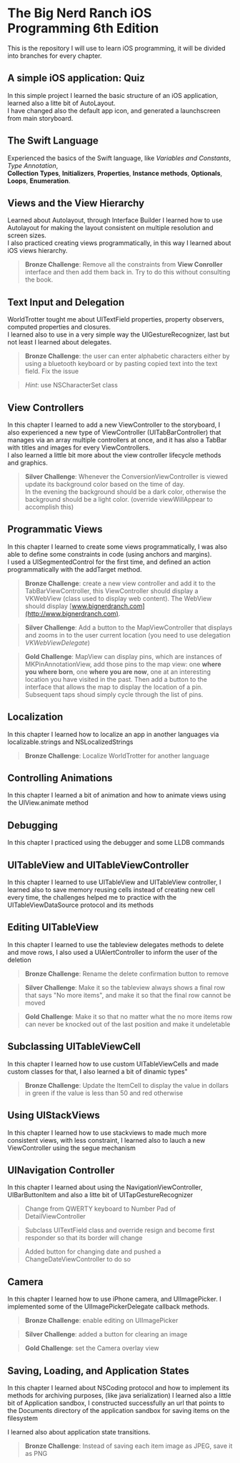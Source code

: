 # The Big Nerd Ranch iOS Programming 6th Edition

This is the repository I will use to learn iOS programming, it will be divided into branches for every chapter.

## A simple iOS application: Quiz

In this simple project I learned the basic structure of an iOS application, learned also a litte bit of AutoLayout.  
I have changed also the default app icon, and generated a launchscreen from main storyboard.

## The Swift Language

Experienced the basics of the Swift language, like *Variables and Constants*, *Type Annotation*,  
**Collection Types**, **Initializers**, **Properties**, **Instance methods**, **Optionals**, **Loops**, **Enumeration**. 

## Views and the View Hierarchy

Learned about Autolayout, through Interface Builder I learned how to use Autolayout for making the layout consistent on multiple resolution and screen sizes.  
I also practiced creating views programmatically, in this way I learned about iOS views hierarchy.

> **Bronze Challenge**: Remove all the constraints from **View Conroller** interface and then add them back in. Try to do this without consulting the book.

## Text Input and Delegation

WorldTrotter tought me about UITextField properties, property observers, computed properties and closures.  
I learned also to use in a very simple way the UIGestureRecognizer, last but not least I learned about delegates.  

> **Bronze Challenge**: the user can enter alphabetic characters either by using a bluetooth keyboard or by pasting copied text into the text field. Fix the issue

> *Hint*: use NSCharacterSet class

## View Controllers

In this chapter I learned to add a new ViewController to the storyboard, I also experienced a new type of ViewController (UITabBarController) that manages via an array multiple controllers at once, and it has also a TabBar with titles and images for every ViewControllers.  
I also learned a little bit more about the view controller lifecycle methods and graphics.

> **Silver Challenge**: Whenever the ConversionViewController is viewed update its background color based on the time of day.  
In the evening the background should be a dark color, otherwise the background should be a light color.  (override viewWillAppear to accomplish this)

## Programmatic Views

In this chapter I learned to create some views programmatically, I was also able to define some constraints in code (using anchors and margins).  
I used a UISegmentedControl for the first time, and defined an action programmatically with the addTarget method.

> **Bronze Challenge**: create a new view controller and add it to the TabBarViewController, this ViewController should display a VKWebView (class used to display web content). The WebView should display [www.bignerdranch.com](http://www.bignerdranch.com).

> **Silver Challenge**: Add a button to the MapViewController that displays and zooms in to the user current location (you need to use delegation *VKWebViewDelegate*)

> **Gold Challenge**: MapView can display pins, which are instances of MKPinAnnotationView, add those pins to the map view: one **where you where born**, one **where you are now**, one at an interesting location you have visited in the past. Then add a button to the interface that allows the map to display the location of a pin. Subsequent taps shoud simply cycle through the list of pins. 

## Localization

In this chapter I learned how to localize an app in another languages via localizable.strings and NSLocalizedStrings

> **Bronze Challenge**: Localize WorldTrotter for another language

## Controlling Animations

In this chapter I learned a bit of animation and how to animate views using the UIView.animate method

## Debugging

In this chapter I practiced using the debugger and some LLDB commands

## UITableView and UITableViewController

In this chapter I learned to use UITableView and UITableView controller, I learned also to save memory reusing cells instead of creating new cell every time,
the challenges helped me to practice with the UITableViewDataSource protocol and its methods

## Editing UITableView

In this chapter I learned to use the tableview delegates methods to delete and move rows, I also used a UIAlertController to inform the user of the deletion

> **Bronze Challenge**: Rename the delete confirmation button to remove

> **Silver Challenge**: Make it so the tableview always shows a final row that says "No more items", and make it so that the final row cannot be moved

> **Gold Challenge**: Make it so that no matter what the no more items row can never be knocked out of the last position and make it undeletable

## Subclassing UITableViewCell

In this chapter I learned how to use custom UITableViewCells and made custom classes for that, I also learned a bit of dinamic types"

> **Bronze Challenge**: Update the ItemCell to display the value in dollars in green if the value is less than 50 and red otherwise

## Using UIStackViews

In this chapter I learned how to use stackviews to made much more consistent views, with less constraint, I learned also to lauch a new ViewController using the segue mechanism

## UINavigation Controller

In this chapter I learned about using the NavigationViewController, UIBarButtonItem and also a litte bit of UITapGestureRecognizer

> Change from QWERTY keyboard to Number Pad of DetailViewController

> Subclass UITextField class and override resign and become first responder so that its border will change

> Added button for changing date and pushed a ChangeDateViewController to do so

## Camera

In this chapter I learned how to use iPhone camera, and UIImagePicker. I implemented some of the UIImagePickerDelegate callback methods.

> **Bronze Challenge**: enable editing on UIImagePicker

> **Silver Challenge**: added a button for clearing an image

> **Gold Challenge**: set the Camera overlay view

## Saving, Loading, and Application States

In this chapter I learned about NSCoding protocol and how to implement its methods for archiving purposes, (like java serialization)
I learned also a little bit of Application sandbox, I constructed successfully an url that points to the Documents directory of the application sandbox for saving items on the filesystem

I learned also about application state transitions.

> **Bronze Challenge**: Instead of saving each item image as JPEG, save it as PNG
